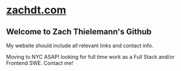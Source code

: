 
# [zachdt.com](https://zachdt.com)

## Welcome to Zach Thielemann's Github

My website should include all relevant links and contact info.
 
Moving to NYC ASAP! looking for full time work as a Full Stack and/or Frontend SWE.  Contact me!
